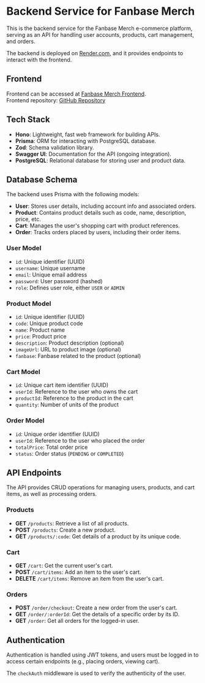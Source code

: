 # Backend Service for Fanbase Merch

This is the backend service for the Fanbase Merch e-commerce platform, serving as an API for handling user accounts, products, cart management, and orders.

The backend is deployed on [Render.com](https://fanbase-merch-backend.onrender.com), and it provides endpoints to interact with the frontend.

## Frontend

Frontend can be accessed at [Fanbase Merch Frontend](https://jkt48-fanbase-merch.rifkiseptiawan.com).  
Frontend repository: [GitHub Repository](https://github.com/kakarifki/fanbase-merch)

## Tech Stack

- **Hono**: Lightweight, fast web framework for building APIs.
- **Prisma**: ORM for interacting with PostgreSQL database.
- **Zod**: Schema validation library.
- **Swagger UI**: Documentation for the API (ongoing integration).
- **PostgreSQL**: Relational database for storing user and product data.

## Database Schema

The backend uses Prisma with the following models:

- **User**: Stores user details, including account info and associated orders.
- **Product**: Contains product details such as code, name, description, price, etc.
- **Cart**: Manages the user's shopping cart with product references.
- **Order**: Tracks orders placed by users, including their order items.

### User Model

- `id`: Unique identifier (UUID)
- `username`: Unique username
- `email`: Unique email address
- `password`: User password (hashed)
- `role`: Defines user role, either `USER` or `ADMIN`

### Product Model

- `id`: Unique identifier (UUID)
- `code`: Unique product code
- `name`: Product name
- `price`: Product price
- `description`: Product description (optional)
- `imageUrl`: URL to product image (optional)
- `fanbase`: Fanbase related to the product (optional)

### Cart Model

- `id`: Unique cart item identifier (UUID)
- `userId`: Reference to the user who owns the cart
- `productId`: Reference to the product in the cart
- `quantity`: Number of units of the product

### Order Model

- `id`: Unique order identifier (UUID)
- `userId`: Reference to the user who placed the order
- `totalPrice`: Total order price
- `status`: Order status (`PENDING` or `COMPLETED`)

## API Endpoints

The API provides CRUD operations for managing users, products, and cart items, as well as processing orders.

### Products

- **GET** `/products`: Retrieve a list of all products.
- **POST** `/products`: Create a new product.
- **GET** `/products/:code`: Get details of a product by its unique code.

### Cart

- **GET** `/cart`: Get the current user's cart.
- **POST** `/cart/items`: Add an item to the user's cart.
- **DELETE** `/cart/items`: Remove an item from the user's cart.

### Orders

- **POST** `/order/checkout`: Create a new order from the user's cart.
- **GET** `/order/:orderId`: Get the details of a specific order by its ID.
- **GET** `/order`: Get all orders for the logged-in user.

## Authentication

Authentication is handled using JWT tokens, and users must be logged in to access certain endpoints (e.g., placing orders, viewing cart).

The `checkAuth` middleware is used to verify the authenticity of the user.